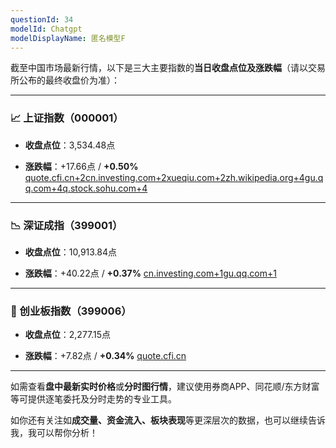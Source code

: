 ```yaml
---
questionId: 34
modelId: Chatgpt
modelDisplayName: 匿名模型F
---
```

截至中国市场最新行情，以下是三大主要指数的**当日收盘点位及涨跌幅**（请以交易所公布的最终收盘价为准）：

---

### 📈 上证指数（000001）

- **收盘点位**：3,534.48点
    
- **涨跌幅**：+17.66点 / **+0.50%** [quote.cfi.cn+2cn.investing.com+2xueqiu.com+2](https://cn.investing.com/indices/shanghai-composite?utm_source=chatgpt.com)[zh.wikipedia.org+4gu.qq.com+4q.stock.sohu.com+4](https://gu.qq.com/sh000001?utm_source=chatgpt.com)
    

---

### 📉 深证成指（399001）

- **收盘点位**：10,913.84点
    
- **涨跌幅**：+40.22点 / **+0.37%** [cn.investing.com+1gu.qq.com+1](https://cn.investing.com/indices/szse-component-scoreboard?utm_source=chatgpt.com)
    

---

### 🚀 创业板指数（399006）

- **收盘点位**：2,277.15点
    
- **涨跌幅**：+7.82点 / **+0.34%** [quote.cfi.cn](https://quote.cfi.cn/quote10997_399006.html?utm_source=chatgpt.com)
    

---

如需查看**盘中最新实时价格**或**分时图行情**，建议使用券商APP、同花顺/东方财富等可提供逐笔委托及分时走势的专业工具。

如你还有关注如**成交量、资金流入、板块表现**等更深层次的数据，也可以继续告诉我，我可以帮你分析！
